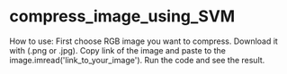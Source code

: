 # compress_image_using_SVM
How to use:
First choose RGB image you want to compress.
Download it with (.png or .jpg).
Copy link of the image and paste to the image.imread('link_to_your_image').
Run the code and see the result.
